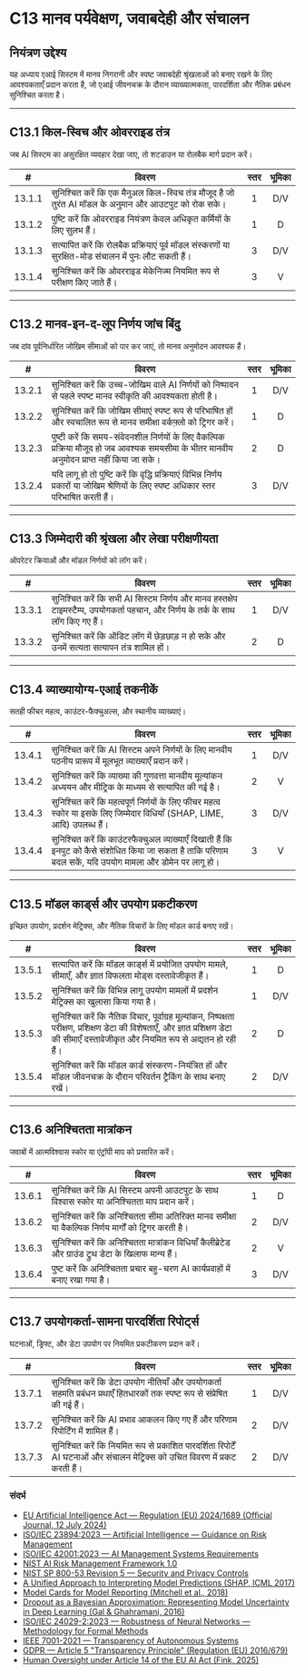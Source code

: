 # C13 मानव पर्यवेक्षण, जवाबदेही और संचालन

## नियंत्रण उद्देश्य

यह अध्याय एआई सिस्टम में मानव निगरानी और स्पष्ट जवाबदेही श्रृंखलाओं को बनाए रखने के लिए आवश्यकताएँ प्रदान करता है, जो एआई जीवनचक्र के दौरान व्याख्यात्मकता, पारदर्शिता और नैतिक प्रबंधन सुनिश्चित करता है।

---

## C13.1 किल-स्विच और ओवरराइड तंत्र

जब AI सिस्टम का असुरक्षित व्यवहार देखा जाए, तो शटडाउन या रोलबैक मार्ग प्रदान करें।

|   #    | विवरण                                                                                                  | स्तर | भूमिका |
| :----: | ------------------------------------------------------------------------------------------------------ | :--: | :----: |
| 13.1.1 | सुनिश्चित करें कि एक मैनुअल किल-स्विच तंत्र मौजूद है जो तुरंत AI मॉडल के अनुमान और आउटपुट को रोक सके।  |  1   |  D/V   |
| 13.1.2 | पुष्टि करें कि ओवरराइड नियंत्रण केवल अधिकृत कर्मियों के लिए सुलभ हैं।                                  |  1   |   D    |
| 13.1.3 | सत्यापित करें कि रोलबैक प्रक्रियाएं पूर्व मॉडल संस्करणों या सुरक्षित-मोड संचालन में पुनः लौट सकती हैं। |  3   |  D/V   |
| 13.1.4 | सुनिश्चित करें कि ओवरराइड मेकेनिज्म नियमित रूप से परीक्षण किए जाते हैं।                                |  3   |   V    |

---

## C13.2 मानव-इन-द-लूप निर्णय जांच बिंदु

जब दांव पूर्वनिर्धारित जोखिम सीमाओं को पार कर जाएं, तो मानव अनुमोदन आवश्यक हैं।

|   #    | विवरण                                                                                                                                       | स्तर | भूमिका |
| :----: | ------------------------------------------------------------------------------------------------------------------------------------------- | :--: | :----: |
| 13.2.1 | सुनिश्चित करें कि उच्च-जोखिम वाले AI निर्णयों को निष्पादन से पहले स्पष्ट मानव स्वीकृति की आवश्यकता होती है।                                 |  1   |  D/V   |
| 13.2.2 | सुनिश्चित करें कि जोखिम सीमाएं स्पष्ट रूप से परिभाषित हों और स्वचालित रूप से मानव समीक्षा वर्कफ़्लो को ट्रिगर करें।                         |  1   |   D    |
| 13.2.3 | पुष्टी करें कि समय-संवेदनशील निर्णयों के लिए वैकल्पिक प्रक्रिया मौजूद हो जब आवश्यक समयसीमा के भीतर मानवीय अनुमोदन प्राप्त नहीं किया जा सके। |  2   |   D    |
| 13.2.4 | यदि लागू हो तो पुष्टि करें कि वृद्धि प्रक्रियाएं विभिन्न निर्णय प्रकारों या जोखिम श्रेणियों के लिए स्पष्ट अधिकार स्तर परिभाषित करती हैं।    |  3   |  D/V   |

---

## C13.3 जिम्मेदारी की श्रृंखला और लेखा परीक्षणीयता

ऑपरेटर क्रियाओं और मॉडल निर्णयों को लॉग करें।

|   #    | विवरण                                                                                                                            | स्तर | भूमिका |
| :----: | -------------------------------------------------------------------------------------------------------------------------------- | :--: | :----: |
| 13.3.1 | सुनिश्चित करें कि सभी AI सिस्टम निर्णय और मानव हस्तक्षेप टाइमस्टैम्प, उपयोगकर्ता पहचान, और निर्णय के तर्क के साथ लॉग किए गए हैं। |  1   |  D/V   |
| 13.3.2 | सुनिश्चित करें कि ऑडिट लॉग में छेड़छाड़ न हो सके और उनमें सत्यता सत्यापन तंत्र शामिल हों।                                        |  2   |   D    |

---

## C13.4 व्याख्यायोग्य-एआई तकनीकें

सतही फीचर महत्व, काउंटर-फैक्चुअल्स, और स्थानीय व्याख्याएं।

|   #    | विवरण                                                                                                                                                      | स्तर | भूमिका |
| :----: | ---------------------------------------------------------------------------------------------------------------------------------------------------------- | :--: | :----: |
| 13.4.1 | सुनिश्चित करें कि AI सिस्टम अपने निर्णयों के लिए मानवीय पठनीय प्रारूप में मूलभूत व्याख्याएँ प्रदान करें।                                                   |  1   |  D/V   |
| 13.4.2 | सुनिश्चित करें कि व्याख्या की गुणवत्ता मानवीय मूल्यांकन अध्ययन और मीट्रिक के माध्यम से सत्यापित की गई है।                                                  |  2   |   V    |
| 13.4.3 | सुनिश्चित करें कि महत्वपूर्ण निर्णयों के लिए फीचर महत्व स्कोर या इसके लिए जिम्मेदार विधियाँ (SHAP, LIME, आदि) उपलब्ध हैं।                                  |  3   |  D/V   |
| 13.4.4 | सुनिश्चित करें कि काउंटरफैक्चुअल व्याख्याएँ दिखाती हैं कि इनपुट को कैसे संशोधित किया जा सकता है ताकि परिणाम बदल सकें, यदि उपयोग मामला और डोमेन पर लागू हो। |  3   |   V    |

---

## C13.5 मॉडल कार्ड्स और उपयोग प्रकटीकरण

इच्छित उपयोग, प्रदर्शन मेट्रिक्स, और नैतिक विचारों के लिए मॉडल कार्ड बनाए रखें।

|   #    | विवरण                                                                                                                                                                                    | स्तर | भूमिका |
| :----: | ---------------------------------------------------------------------------------------------------------------------------------------------------------------------------------------- | :--: | :----: |
| 13.5.1 | सत्यापित करें कि मॉडल कार्ड्स में प्रयोजित उपयोग मामले, सीमाएँ, और ज्ञात विफलता मोड्स दस्तावेजीकृत हैं।                                                                                  |  1   |   D    |
| 13.5.2 | सुनिश्चित करें कि विभिन्न लागू उपयोग मामलों में प्रदर्शन मेट्रिक्स का खुलासा किया गया है।                                                                                                |  1   |  D/V   |
| 13.5.3 | सुनिश्चित करें कि नैतिक विचार, पूर्वाग्रह मूल्यांकन, निष्पक्षता परीक्षण, प्रशिक्षण डेटा की विशेषताएँ, और ज्ञात प्रशिक्षण डेटा की सीमाएँ दस्तावेजीकृत और नियमित रूप से अद्यतन हो रही हैं। |  2   |   D    |
| 13.5.4 | सुनिश्चित करें कि मॉडल कार्ड संस्करण-नियंत्रित हों और मॉडल जीवनचक्र के दौरान परिवर्तन ट्रैकिंग के साथ बनाए रखें।                                                                         |  2   |  D/V   |

---

## C13.6 अनिश्चितता मात्रांकन

जवाबों में आत्मविश्वास स्कोर या एंट्रॉपी माप को प्रसारित करें।

|   #    | विवरण                                                                                                 | स्तर | भूमिका |
| :----: | ----------------------------------------------------------------------------------------------------- | :--: | :----: |
| 13.6.1 | सुनिश्चित करें कि AI सिस्टम अपनी आउटपुट के साथ विश्वास स्कोर या अनिश्चितता माप प्रदान करें।           |  1   |   D    |
| 13.6.2 | सुनिश्चित करें कि अनिश्चितता सीमा अतिरिक्त मानव समीक्षा या वैकल्पिक निर्णय मार्गों को ट्रिगर करती है। |  2   |  D/V   |
| 13.6.3 | सुनिश्चित करें कि अनिश्चितता मात्रांकन विधियाँ कैलीब्रेटेड और ग्राउंड ट्रुथ डेटा के खिलाफ मान्य हैं।  |  2   |   V    |
| 13.6.4 | पुष्ट करें कि अनिश्चितता प्रचार बहु-चरण AI कार्यप्रवाहों में बनाए रखा गया है।                         |  3   |  D/V   |

---

## C13.7 उपयोगकर्ता-सामना पारदर्शिता रिपोर्ट्स

घटनाओं, ड्रिफ्ट, और डेटा उपयोग पर नियमित प्रकटीकरण प्रदान करें।

|   #    | विवरण                                                                                                                         | स्तर | भूमिका |
| :----: | ----------------------------------------------------------------------------------------------------------------------------- | :--: | :----: |
| 13.7.1 | सुनिश्चित करें कि डेटा उपयोग नीतियाँ और उपयोगकर्ता सहमति प्रबंधन प्रथाएँ हितधारकों तक स्पष्ट रूप से संप्रेषित की गई हैं।      |  1   |  D/V   |
| 13.7.2 | सुनिश्चित करें कि AI प्रभाव आकलन किए गए हैं और परिणाम रिपोर्टिंग में शामिल हैं।                                               |  2   |  D/V   |
| 13.7.3 | सुनिश्चित करें कि नियमित रूप से प्रकाशित पारदर्शिता रिपोर्टें AI घटनाओं और संचालन मेट्रिक्स को उचित विवरण में प्रकट करती हैं। |  2   |  D/V   |

### संदर्भ

* [EU Artificial Intelligence Act — Regulation (EU) 2024/1689 (Official Journal, 12 July 2024)](https://eur-lex.europa.eu/eli/reg/2024/1689/oj)
* [ISO/IEC 23894:2023 — Artificial Intelligence — Guidance on Risk Management](https://www.iso.org/standard/77304.html)
* [ISO/IEC 42001:2023 — AI Management Systems Requirements](https://www.iso.org/standard/81230.html)
* [NIST AI Risk Management Framework 1.0](https://nvlpubs.nist.gov/nistpubs/ai/nist.ai.100-1.pdf)
* [NIST SP 800-53 Revision 5 — Security and Privacy Controls](https://nvlpubs.nist.gov/nistpubs/SpecialPublications/NIST.SP.800-53r5.pdf)
* [A Unified Approach to Interpreting Model Predictions (SHAP, ICML 2017)](https://arxiv.org/abs/1705.07874)
* [Model Cards for Model Reporting (Mitchell et al., 2018)](https://arxiv.org/abs/1810.03993)
* [Dropout as a Bayesian Approximation: Representing Model Uncertainty in Deep Learning (Gal & Ghahramani, 2016)](https://arxiv.org/abs/1506.02142)
* [ISO/IEC 24029-2:2023 — Robustness of Neural Networks — Methodology for Formal Methods](https://www.iso.org/standard/79804.html)
* [IEEE 7001-2021 — Transparency of Autonomous Systems](https://standards.ieee.org/ieee/7001/6929/)
* [GDPR — Article 5 "Transparency Principle" (Regulation (EU) 2016/679)](https://eur-lex.europa.eu/legal-content/EN/TXT/PDF/?uri=CELEX%3A32016R0679)
* [Human Oversight under Article 14 of the EU AI Act (Fink, 2025)](https://papers.ssrn.com/sol3/papers.cfm?abstract_id=5147196)

